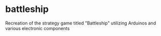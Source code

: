 # battleship
Recreation of the strategy game titled "Battleship" utilizing Arduinos and various electronic components
